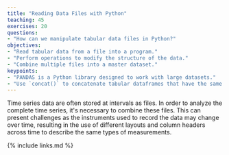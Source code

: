 ```yaml
---
title: "Reading Data Files with Python"
teaching: 45
exercises: 20
questions:
- "How can we manipulate tabular data files in Python?"
objectives:
- "Read tabular data from a file into a program."
- "Perform operations to modify the structure of the data."
- "Combine multiple files into a master dataset."
keypoints:
- "PANDAS is a Python library designed to work with large datasets."
- "Use `concat()` to concatenate tabular dataframes that have the same structure."
---
```


Time series data are often stored at intervals as files. In order to analyze the complete time series, it's necessary to combine these files. This can present challenges as the instruments used to record the data may change over time, resulting in the use of different layouts and column headers across time to describe the same types of measurements.

{% include links.md %}
